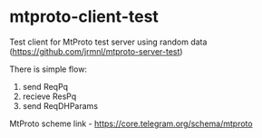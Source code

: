 # mtproto-client-test

Test client for MtProto test server using random data (https://github.com/jrmnl/mtproto-server-test)

There is simple flow:
1) send ReqPq
2) recieve ResPq
3) send ReqDHParams

MtProto scheme link - https://core.telegram.org/schema/mtproto
